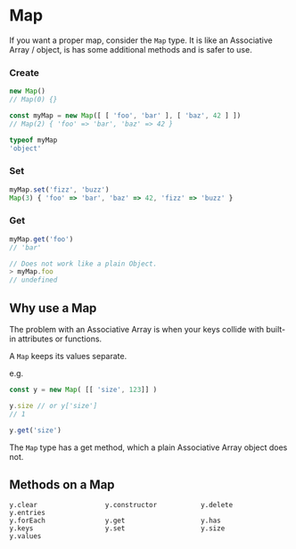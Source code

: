 # Map

If you want a proper map, consider the `Map` type. It is like an Associative Array / object, is has some additional methods and is safer to use.

### Create

```javascript
new Map()
// Map(0) {}
```

```javascript
const myMap = new Map([ [ 'foo', 'bar' ], [ 'baz', 42 ] ])
// Map(2) { 'foo' => 'bar', 'baz' => 42 }

typeof myMap
'object'
```

### Set

```javascript
myMap.set('fizz', 'buzz')
Map(3) { 'foo' => 'bar', 'baz' => 42, 'fizz' => 'buzz' }
```

### Get

```javascript
myMap.get('foo')
// 'bar'

// Does not work like a plain Object.
> myMap.foo
// undefined
```


## Why use a Map

The problem with an Associative Array is when your keys collide with built-in attributes or functions.

A `Map` keeps its values separate.

e.g.

```javascript
const y = new Map( [[ 'size', 123]] )

y.size // or y['size']
// 1

y.get('size')
```

The `Map` type has a get method, which a plain Associative Array object does not.


## Methods on a Map

```
y.clear                 y.constructor           y.delete                y.entries
y.forEach               y.get                   y.has
y.keys                  y.set                   y.size                  y.values
```
